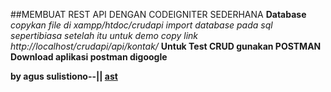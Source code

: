 ##MEMBUAT REST API DENGAN CODEIGNITER SEDERHANA
**Database**
_copykan file di xampp/htdoc/crudapi_
_import database pada sql sepertibiasa_
_setelah itu untuk demo copy link http://localhost/crudapi/api/kontak/_
**Untuk Test CRUD gunakan POSTMAN Download aplikasi postman digoogle**

**by agus sulistiono--|| [ast](http://ast.web.id)**
